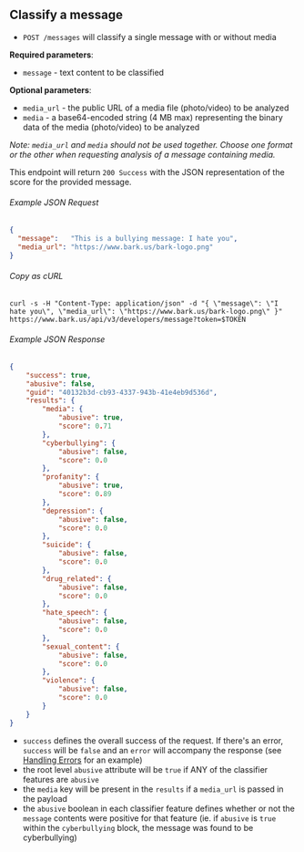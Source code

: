 Classify a message
---------------

* `POST /messages` will classify a single message with or without media

**Required parameters**:

* `message` - text content to be classified

**Optional parameters**:

* `media_url` - the public URL of a media file (photo/video) to be analyzed
* `media` - a base64-encoded string (4 MB max) representing the binary data of the media (photo/video) to be analyzed

_Note: `media_url` and `media` should not be used together. Choose one format
or the other when requesting analysis of a message containing media._

This endpoint will return `200 Success` with the JSON representation of the score for the provided message.

###### Example JSON Request

```json
{
  "message":   "This is a bullying message: I hate you",
  "media_url": "https://www.bark.us/bark-logo.png"
}
```

###### Copy as cURL

``` shell
curl -s -H "Content-Type: application/json" -d "{ \"message\": \"I hate you\", \"media_url\": \"https://www.bark.us/bark-logo.png\" }" https://www.bark.us/api/v3/developers/message?token=$TOKEN
```

###### Example JSON Response

```json
{
    "success": true,
    "abusive": false,
    "guid": "40132b3d-cb93-4337-943b-41e4eb9d536d",
    "results": {
        "media": {
            "abusive": true,
            "score": 0.71
        },
        "cyberbullying": {
            "abusive": false,
            "score": 0.0
        },
        "profanity": {
            "abusive": true,
            "score": 0.89
        },
        "depression": {
            "abusive": false,
            "score": 0.0
        },
        "suicide": {
            "abusive": false,
            "score": 0.0
        },
        "drug_related": {
            "abusive": false,
            "score": 0.0
        },
        "hate_speech": {
            "abusive": false,
            "score": 0.0
        },
        "sexual_content": {
            "abusive": false,
            "score": 0.0
        },
        "violence": {
            "abusive": false,
            "score": 0.0
        }
    }
}
```

- `success` defines the overall success of the request. If there's an error,
    `success` will be `false` and an `error` will accompany the response (see
    [Handling
    Errors](https://github.com/Bark-us/developer-api-docs#handling-errors) for an
    example)
- the root level `abusive` attribute will be `true` if ANY of the classifier
    features are `abusive`
- the `media` key will be present in the `results` if a `media_url` is passed
    in the payload
- the `abusive` boolean in each classifier feature defines whether or not the
    `message` contents were positive for that feature (ie. if `abusive` is
    `true` within the `cyberbullying` block, the message was found to be
    cyberbullying)
